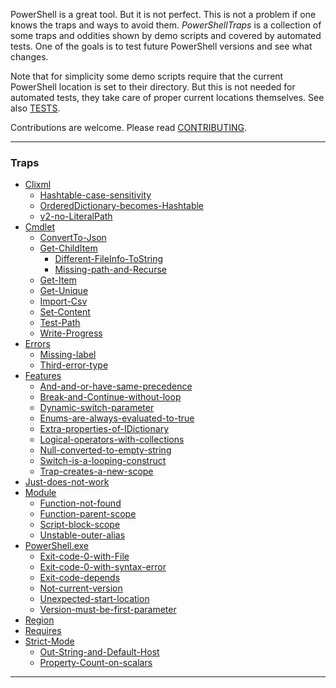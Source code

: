
PowerShell is a great tool. But it is not perfect. This is not a problem if one
knows the traps and ways to avoid them. *PowerShellTraps* is a collection of
some traps and oddities shown by demo scripts and covered by automated tests.
One of the goals is to test future PowerShell versions and see what changes.

Note that for simplicity some demo scripts require that the current PowerShell
location is set to their directory. But this is not needed for automated tests,
they take care of proper current locations themselves. See also [TESTS].

Contributions are welcome. Please read [CONTRIBUTING].

[CONTRIBUTING]: https://github.com/nightroman/PowerShellTraps/blob/master/CONTRIBUTING.md
[TESTS]: https://github.com/nightroman/PowerShellTraps/blob/master/TESTS.md

---
### Traps

<!--Generated-->
- [Clixml](./Clixml)
    - [Hashtable-case-sensitivity](./Clixml/Hashtable-case-sensitivity)
    - [OrderedDictionary-becomes-Hashtable](./Clixml/OrderedDictionary-becomes-Hashtable)
    - [v2-no-LiteralPath](./Clixml/v2-no-LiteralPath)
- [Cmdlet](./Cmdlet)
    - [ConvertTo-Json](./Cmdlet/ConvertTo-Json)
    - [Get-ChildItem](./Cmdlet/Get-ChildItem)
        - [Different-FileInfo-ToString](./Cmdlet/Get-ChildItem/Different-FileInfo-ToString)
        - [Missing-path-and-Recurse](./Cmdlet/Get-ChildItem/Missing-path-and-Recurse)
    - [Get-Item](./Cmdlet/Get-Item)
    - [Get-Unique](./Cmdlet/Get-Unique)
    - [Import-Csv](./Cmdlet/Import-Csv)
    - [Set-Content](./Cmdlet/Set-Content)
    - [Test-Path](./Cmdlet/Test-Path)
    - [Write-Progress](./Cmdlet/Write-Progress)
- [Errors](./Errors)
    - [Missing-label](./Errors/Missing-label)
    - [Third-error-type](./Errors/Third-error-type)
- [Features](./Features)
    - [And-and-or-have-same-precedence](./Features/And-and-or-have-same-precedence)
    - [Break-and-Continue-without-loop](./Features/Break-and-Continue-without-loop)
    - [Dynamic-switch-parameter](./Features/Dynamic-switch-parameter)
    - [Enums-are-always-evaluated-to-true](./Features/Enums-are-always-evaluated-to-true)
    - [Extra-properties-of-IDictionary](./Features/Extra-properties-of-IDictionary)
    - [Logical-operators-with-collections](./Features/Logical-operators-with-collections)
    - [Null-converted-to-empty-string](./Features/Null-converted-to-empty-string)
    - [Switch-is-a-looping-construct](./Features/Switch-is-a-looping-construct)
    - [Trap-creates-a-new-scope](./Features/Trap-creates-a-new-scope)
- [Just-does-not-work](./Just-does-not-work)
- [Module](./Module)
    - [Function-not-found](./Module/Function-not-found)
    - [Function-parent-scope](./Module/Function-parent-scope)
    - [Script-block-scope](./Module/Script-block-scope)
    - [Unstable-outer-alias](./Module/Unstable-outer-alias)
- [PowerShell.exe](./PowerShell.exe)
    - [Exit-code-0-with-File](./PowerShell.exe/Exit-code-0-with-File)
    - [Exit-code-0-with-syntax-error](./PowerShell.exe/Exit-code-0-with-syntax-error)
    - [Exit-code-depends](./PowerShell.exe/Exit-code-depends)
    - [Not-current-version](./PowerShell.exe/Not-current-version)
    - [Unexpected-start-location](./PowerShell.exe/Unexpected-start-location)
    - [Version-must-be-first-parameter](./PowerShell.exe/Version-must-be-first-parameter)
- [Region](./Region)
- [Requires](./Requires)
- [Strict-Mode](./Strict-Mode)
    - [Out-String-and-Default-Host](./Strict-Mode/Out-String-and-Default-Host)
    - [Property-Count-on-scalars](./Strict-Mode/Property-Count-on-scalars)

---
